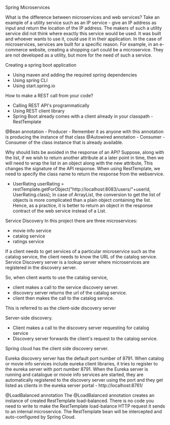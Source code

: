 Spring Microservices

What is the difference between microservices and web services?
Take an example of a utility service such as an IP service - give an IP address as input and return the location of the IP address.
The makers of such a utility service did not think where exactly this service would be used. It was built and whoever wants to use it, could use it in their application.
In the case of microservices, services are built for a specific reason. For example, in an e-commerce website, creating a shopping cart could be a microservice. They are not developed as a utility, but more for the need of such a service.

Creating a spring boot application
- Using maven and adding the required spring dependencies
- Using spring CLI
- Using start.spring.io

How to make a REST call from your code?
- Calling REST API's programmatically
- Using REST client library
- Spring Boot already comes with a client already in your classpath - RestTemplate

@Bean annotation - Producer - Remember it as anyone with this annotation is producing the instance of that class
@Autowired annotation - Consumer - Consumer of the class instance that is already available. 

Why should lists be avoided in the response of an API?
Suppose, along with the list, if we wish to return another attribute at a later point in time, then we will need to wrap the list in an object along with the new attribute, This changes the signature of the API response.
When using RestTemplate, we need to specify the class name to return the response from the webservice. 
- UserRating userRating = restTemplate.getForObject("http://localhost:8083/users/"+userId, UserRating.class);
In case of ArrayList, the conversion to get the list of objects is more complicated than a plain object containing the list.
Hence, as a practice, it is better to return an object in the response contract of the web service instead of a List.

Service Discovery
In this project there are three microservices:
- movie info service
- catalog service
- ratings service

If a client needs to get services of a particular microservice  such as the catalog service, the client needs to know the URL of the catalog service.
Service Discovery server is a lookup server where microservices are registered in the discovery server.

So, when client wants to use the catalog service, 
- client makes a call to the service discovery server. 
- discovery server returns the url of the catalog service.
- client then makes the call to the catalog service.

This is referred to as the client-side discovery server

Server-side discovery.
- Client makes a call to the discovery server requesting for catalog service
- Discovery server forwards the client's request to the catalog service.

Spring cloud has the client side discovery server.

Eureka discovery server has the default port number of 8791.
When catalog or movie info services include eureka client libraries, it tries to register to the eureka server with port number 8791. 
When the Eureka server is running and catalogue or movie info services are started, they are automatically registered to the discovery server using the port and they get listed as clients in the eureka server portal - http://localhost:8761/

@LoadBalanced annotation
The @LoadBalanced annotation creates an instance of created RestTemplate load-balanced. There is no code you need to write to make the RestTemplate load-balance HTTP request it sends to an internal microservice. The RestTemplate bean will be intercepted and auto-configured by Spring Cloud.











